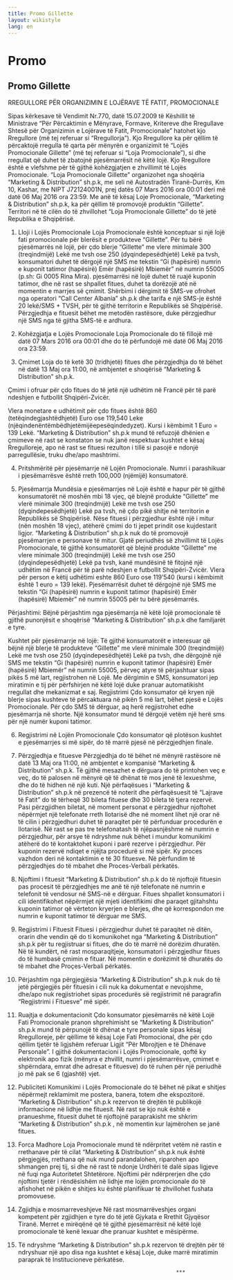 ```yaml
---
title: Promo Gillette
layout: wikistyle
lang: en
---
```


Promo
========

Promo Gillette
-----------
RREGULLORE PËR ORGANIZIMIN E LOJËRAVE 
TË FATIT, PROMOCIONALE

Sipas kërkesave të Vendimit Nr.770, datë 15.07.2009 të Këshillit të Ministrave “Për Përcaktimin e Mënyrave, Formave, Kritereve dhe Rregullave Shtesë për Organizimin e Lojërave të Fatit, Promocionale” hatohet kjo Rregullore (më tej referuar si  “Rregullorja”).
Kjo Rregullore ka për qëllim të përcaktojë rregulla të qarta për mënyrën e organizimit të “Lojës Promocionale Gillette” (më tej referuar si “Loja Promocionale”), si dhe rregullat që duhet të zbatojnë pjesëmarrësit në këtë lojë. Kjo Rregullore është e vlefshme për të gjithë kohëzgjatjen e  zhvillimit të  Lojës Promocionale.
“Loja Promocionale Gillette” organizohet nga shoqëria “Marketing & Distribution” sh.p.k, me seli në Autostradën Tiranë-Durrës, Km 10, Kashar, me NIPT J72124001N, prej datës 07 Mars 2016 ora 00:01 deri më datë 06 Maj 2016 ora 23:59.
Me anë të kësaj Loje Promocionale, “Marketing & Distribution” sh.p.k, ka për qëllim të promovojë produktin “Gillette”.
Territori në të cilën do të zhvillohet “Loja Promocionale Gillette” do të jetë Republika e Shqipërisë.
1.	Lloji i Lojës Promocionale
Loja Promocionale është konceptuar si një lojë fati promocionale për blerësit e produkteve “Gillette”. Për tu bërë pjesëmarrës në lojë, për çdo blerje “Gillette” me vlere minimale 300 (treqindmijë) Lekë me tvsh ose 250 (dyqindepesëdhjetë) Lekë pa tvsh, konsumatori duhet të dërgojë një SMS me tekstin “Gi (hapësirë) numrin e kuponit tatimor (hapësirë) Emër (hapësirë) Mbiemër” në numrin 55005 (p.sh: Gi 0005 Rina Mira). pjesëmarrësi në lojë duhet të ruajë kuponin tatimor, dhe në rast se shpallet fitues, duhet ta dorëzojë atë në momentin e marrjes së çmimit. 
Shërbimi i dërgimit të SMS-ve ofrohet nga operatori “Call Center Albania” sh.p.k dhe tarifa e një SMS-je është 20 lekë/SMS + TVSH, për të gjithë territorin e Republikës së Shqipërisë. Përzgjedhja e fituesit bëhet me metodën rastësore, duke përzgjedhur një SMS nga të gjitha SMS-të e ardhura.

2.	Kohëzgjatja e Lojës Promocionale
Loja Promocionale do të fillojë më datë 07 Mars 2016 ora 00:01 dhe do të përfundojë më datë 06 Maj 2016 ora 23:59.

3.	Çmimet
Loja do të ketë 30 (tridhjetë) fitues dhe  përzgjedhja do të bëhet në datë 13 Maj ora 11:00, në ambjentet e shoqërisë “Marketing & Distribution” sh.p.k.

Çmimi i ofruar për çdo fitues do të jetë një udhëtim në Francë për të parë ndeshjen e futbollit Shqipëri-Zvicër.

Vlera monetare e udhëtimit për çdo fitues është 860 (tetëqindegjashtëdhjetë) Euro ose 119,540 Leke (njëqindenëntëmbëdhjetëmijëepesëqindedyzet). Kursi i këmbimit 1 Euro = 139 Lekë. 
“Marketing & Distribution” sh.p.k mund të refuzojë dhënien e çmimeve në rast se konstaton se nuk janë respektuar kushtet e kësaj Rregulloreje, apo në rast se fituesi rezulton i tillë si pasojë e ndonjë parregullësie, truku dhe/apo mashtrimi.

4.	Pritshmëritë për pjesëmarrje në Lojën Promocionale.
Numri i parashikuar i pjesëmarrësve është  rreth 100,000 (njëmijë) konsumatorë.

5.	Pjesëmarrja
Mundësia e pjesëmarrjes në Lojë është e hapur për të gjithë konsumatorët në moshën mbi 18 vjeç, që blejnë produkte “Gillette” me vlerë minimale 300 (treqindmijë) Lekë me tvsh ose 250 (dyqindepesëdhjetë) Lekë pa tvsh, në çdo pikë shitje në territorin e Republikës së Shqipërisë.
Nëse fituesi i përzgjedhur është një i mitur (nën moshën 18 vjeç), atëherë çmimi do ti jepet prindit ose kujdestarit ligjor. “Marketing & Distribution” sh.p.k nuk do të promovojë pjesëmarrjen e personave të mitur.
Gjatë periudhës së zhvillimit të Lojës Promocionale, të gjithë konsumatorët që blejnë produkte “Gillette” me vlere minimale 300 (treqindmijë) Lekë me tvsh ose 250 (dyqindepesëdhjetë) Lekë pa tvsh, kanë mundësinë të fitojnë një udhëtim në Francë për të parë ndeshjen e futbollit Shqipëri-Zvicër. Vlera për person e këtij udhëtimi eshte 860 Euro ose 119’540 (kursi i këmbimit është 1 euro = 139 lekë). Pjesëmarrësit duhet të dërgojnë një SMS me tekstin “Gi (hapësirë) numrin e kuponit tatimor (hapësirë) Emër (hapësirë) Mbiemër” në numrin 55005 për tu bërë pjesëmarrës.

Përjashtimi: Bëjnë përjashtim nga pjesëmarrja në këtë lojë promocionale të gjithë punonjësit e shoqërisë “Marketing & Distribution” sh.p.k  dhe familjarët e tyre.

Kushtet për pjesëmarrje në lojë: 
Të gjithë konsumatorët e interesuar që bëjnë një blerje të produkteve “Gillette” me vlerë minimale 300 (treqindmijë) Lekë me tvsh ose 250 (dyqindepesëdhjetë) Lekë pa tvsh, dhe dërgojnë një SMS me tekstin “Gi (hapësirë) numrin e kuponit tatimor (hapësirë) Emër (hapësirë) Mbiemër” në numrin 55005, përveç atyre të përjashtuar sipas pikës 5 më lart,  regjistrohen në Lojë.
Me dërgimin e SMS, konsumatori jep miratimin e tij për përfshirjen në këtë lojë duke pranuar automatikisht rregullat dhe mekanizmat e saj.
Regjistrimi
Çdo konsumator që kryen një blerje sipas kushteve të përcaktuara në pikën 5 më lart, bëhet pjesë e Lojës Promocionale. Për çdo SMS të dërguar, aq herë regjistrohet edhe pjesëmarrja në shorte. Një konsumator mund të dërgojë vetëm një herë sms për një numër kuponi tatimor.

6.	Regjistrimi në Lojën Promocionale
Çdo konsumator që plotëson kushtet e pjesëmarrjes si më sipër, do të marrë pjesë në përzgjedhjen finale.

7.	Përzgjedhja e fituesve
Përzgjedhja do të bëhet në mënyrë rastësore në datë 13 Maj ora 11:00, në ambjentet e kompanisë “Marketing & Distribution” sh.p.k.
Të gjithë mesazhet e dërguara do të printohen veç e veç, do të palosen në mënyrë që të dhënat të mos jenë të lexueshme, dhe do të hidhen në një kuti. Një përfaqësues i “Marketing & Distribution” sh.p.k  në prezencë të noterit dhe përfaqësuesit të “Lajrave të Fatit”  do të tërheqë 30 bileta fituese dhe 30 bileta të tjera rezervë.
Pasi përzgjidhen biletat, në moment personat e përzgjedhur njoftohet nëpërmjet një telefonate rreth llotarisë dhe në moment lihet një orar në të cilin i përzgjedhuri duhet të paraqitet për të përfunduar procedurën e llotarisë.
Në rast se pas tre telefonatash të njëpasnjëshme në numrin e përzgjedhur, për arsye të ndryshme nuk bëhet i mundur komunikimi atëherë do të kontaktohet kuponi i parë rezerve i përzgjedhur. Për kuponin rezervë ndiqet e njëjta procedurë si më sipër. Ky proces vazhdon deri në kontaktimin e të 30 fituesve.
Në përfundim të përzgjedhjes do të mbahet dhe Proces-Verbali përkatës.

8.	Njoftimi i fituesit
“Marketing & Distribution” sh.p.k do të njoftojë fituesin pas procesit të përzgjedhjes me anë të një telefonate në numrin e telefonit të vendosur në SMS-në e dërguar.
Fitues shpallet konsumatori i cili identifikohet nëpërmjet një mjeti identifikimi dhe paraqet gjitahshtu kuponin tatimor që vërteton kryerjen e blerjes, dhe që korrespondon me numrin e kuponit tatimor të dërguar me SMS. 
9.	Regjistrimi i Fituesit
Fituesi i përzgjedhur duhet të paraqitet në ditën, orarin dhe vendin që do ti komunikohet nga “Marketing & Distribution” sh.p.k për tu regjistruar si fitues, dhe do të marrë në dorëzim dhuratën. Në të kundërt, në rast mosparaqitjeje, konsumatori i përzgjedhur fitues do të humbasë çmimin e fituar.
Në momentin e dorëzimit të dhuratës do të mbahet dhe Proçes-Verbali përkatës.
10.	Përjashtim nga përgjegjësia
“Marketing & Distribution” sh.p.k nuk do të jetë përgjegjës për fituesin i cili nuk ka dokumentat e nevojshme, dhe/apo nuk regjistriohet sipas procedurës së regjistrimit në paragrafin “Regjistrimi i Fituesve” më sipër.
11.	Ruajtja e dokumentacionit
Çdo konsumator pjesëmarrës në këtë Lojë Fati Promocionale pranon shprehimisht se “Marketing & Distribution” sh.p.k mund të përpunojë të dhënat e tyre personale sipas kësaj Rregulloreje, për qëllime të kësaj Loje Fati Promocional, dhe për çdo qëllim tjetër të ligjshëm referuar Ligjit “Për Mbrojtjen e të Dhënave Personale”.
I gjithë dokumentacioni i Lojës Promocionale, qoftë ky elektronik apo fizik (mënyra e zhvillit, numri i pjesëmarrësve, çmimet e shpërndara, emrat dhe adresat e fituesve) do të ruhen për një periudhë jo më pak se 6 (gjashtë) vjet.
12.	Publiciteti
Komunikimi i Lojës Promocionale do të bëhet në pikat e shitjes nëpërmejt reklamimit me postera, banera, totem dhe ekspozitorë.
“Marketing & Distribution” sh.p.k rezervon të drejtën të publikojë informacione në lidhje me fituesit. Në rast se kjo nuk është e pranueshme, fituesit duhet të njoftojnë paraprakisht me shkrim “Marketing & Distribution” sh.p.k , në momentin kur lajmërohen se janë fitues.
13.	Forca Madhore
Loja Promocionale mund të ndërpritet vetëm në rastin e rrethanave për të cilat “Marketing & Distribution” sh.p.k  nuk është përgjegjës, rrethana që nuk mund parandalohen, riparohen apo shmangen prej tij, si dhe në rast të ndonje Urdhëri të dalë sipas ligjeve në fuqi nga Autoritetet Shtetërore. Njoftimi për ndërprerjen dhe çdo njoftimi tjetër i rëndësishëm në lidhje me lojën promocionale do të afishohet në pikën e shitjes ku është planifikuar të zhvillohet fushata promovuese. 
14.	Zgjidhja e mosmarreveshjeve
Në rast mosmarrëveshjes organi kompetent për zgjidhjen e tyre do të jetë Gjykata e Rrethit Gjyqësor Tiranë. Merret e mirëqënë që të gjithë pjesëmarrësit në këtë lojë promocionale të kenë lexuar dhe pranuar kushtet e mësipërme.
15.	Të ndryshme
“Marketing & Distribution” sh.p.k  rezervon të drejtën për të ndryshuar një apo disa nga kushtet e kësaj Loje, duke marrë miratimin paraprak të Institucioneve përkatëse. 

                                                           *** 
